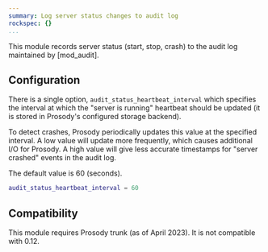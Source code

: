 ```yaml
---
summary: Log server status changes to audit log
rockspec: {}
...
```


This module records server status (start, stop, crash) to the audit log
maintained by [mod_audit].

## Configuration

There is a single option, `audit_status_heartbeat_interval` which specifies
the interval at which the "server is running" heartbeat should be updated (it
is stored in Prosody's configured storage backend).

To detect crashes, Prosody periodically updates this value at the specified
interval. A low value will update more frequently, which causes additional I/O
for Prosody. A high value will give less accurate timestamps for "server
crashed" events in the audit log.

The default value is 60 (seconds).

```lua
audit_status_heartbeat_interval = 60
```

## Compatibility

This module requires Prosody trunk (as of April 2023). It is not compatible
with 0.12.
